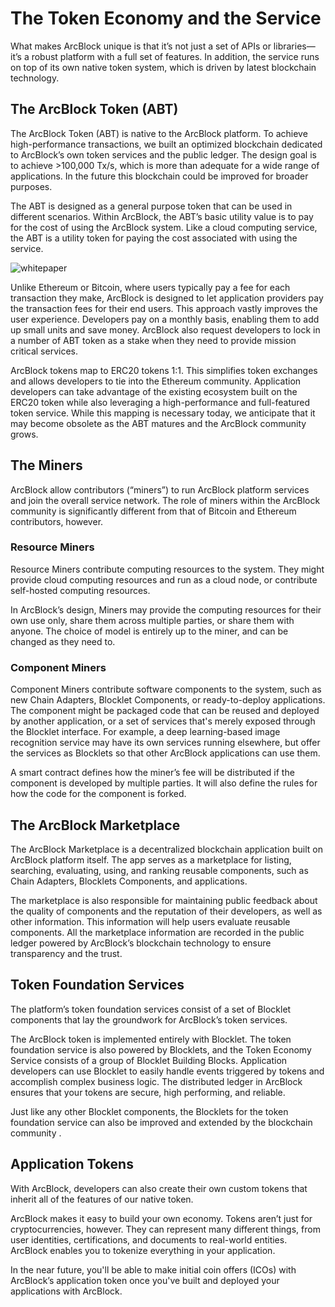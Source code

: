 # The Token Economy and the Service

What makes ArcBlock unique is that it’s not just a set of APIs or libraries—it’s a robust platform with a full set of features. In addition, the service runs on top of its own native token system, which is driven by latest blockchain technology.

## The ArcBlock Token (ABT)

The ArcBlock Token (ABT) is native to the ArcBlock platform. To achieve high-performance transactions, we built an optimized blockchain dedicated to ArcBlock’s own token services and the public ledger. The design goal is to achieve >100,000 Tx/s, which is more than adequate for a wide range of applications. In the future this blockchain could be improved for broader purposes.

The ABT is designed as a general purpose token that can be used in different scenarios.  Within ArcBlock, the ABT’s basic utility value is to pay for the cost of using the ArcBlock system.  Like a cloud computing service, the ABT is a utility token for paying the cost associated with using the service.

![whitepaper](./images/ArcBlockToken.png)

Unlike Ethereum or Bitcoin, where users typically pay a fee for each transaction they make, ArcBlock is designed to let application providers pay the transaction fees for their end users. This approach vastly improves the user experience. Developers pay on a monthly basis, enabling them to add up small units and save money.  ArcBlock also request developers to lock in a number of ABT token as a stake when they need to provide mission critical services.

ArcBlock tokens map to ERC20 tokens 1:1. This simplifies token exchanges and allows developers to tie into the Ethereum community. Application developers can take advantage of the existing ecosystem built on the ERC20 token while also leveraging a high-performance and full-featured token service. While this mapping is necessary today, we anticipate that it may become obsolete as the ABT matures and the ArcBlock community grows.

## The Miners

ArcBlock allow contributors (“miners”) to run ArcBlock platform services and join the overall service network. The role of miners within the ArcBlock community is significantly different from that of Bitcoin and Ethereum contributors, however.

### Resource Miners

Resource Miners contribute computing resources to the system. They might provide cloud computing resources and run as a cloud node, or contribute self-hosted computing resources.

In ArcBlock’s design, Miners may provide the computing resources for their own use only, share them across multiple parties, or share them with anyone. The choice of model is entirely up to the miner, and can be changed as they need to.

### Component Miners

Component Miners contribute software components to the system, such as  new Chain Adapters, Blocklet Components, or ready-to-deploy applications. The component might be packaged code that can be reused and deployed by another application, or a set of services that's merely exposed through the Blocklet interface. For example, a deep learning-based image recognition service may have its own services running elsewhere, but offer the services as Blocklets so that other ArcBlock applications can use them.

A smart contract defines how the miner’s fee will be distributed if the component is developed by multiple parties. It will also define the rules for how the code for the component is forked.

## The ArcBlock Marketplace

The ArcBlock Marketplace is a decentralized blockchain application built on ArcBlock platform itself. The app serves as a marketplace for listing, searching, evaluating, using, and ranking reusable components, such as Chain Adapters, Blocklets Components, and applications.

The marketplace is also responsible for maintaining public feedback about the quality of components and the reputation of their developers, as well as other information. This information will help users evaluate reusable components. All the marketplace information are recorded in the public ledger powered by ArcBlock’s blockchain technology to ensure transparency and the trust.

## Token Foundation Services

The platform’s token foundation services consist of a set of Blocklet components that lay the groundwork for ArcBlock’s token services.

The ArcBlock token is implemented entirely with Blocklet. The token foundation service is also powered by Blocklets, and the Token Economy Service consists of a group of Blocklet Building Blocks. Application developers can use Blocklet to easily handle events triggered by tokens and accomplish complex business logic. The distributed ledger in ArcBlock ensures that your tokens are secure, high performing, and reliable.

Just like any other Blocklet components, the Blocklets for the token foundation service can also be improved and extended by the blockchain community .

## Application Tokens

With ArcBlock, developers can also create their own custom tokens that inherit all of the features of our native token.

ArcBlock makes it easy to build your own economy. Tokens aren’t just for cryptocurrencies, however. They can represent many different things, from user identities, certifications, and documents to real-world entities. ArcBlock enables you to tokenize everything in your application.

In the near future, you'll be able to make initial coin offers (ICOs) with ArcBlock’s application token once you've built and deployed your applications with ArcBlock.

